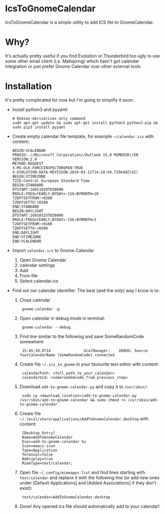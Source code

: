 # IcsToGnomeCalendar
IcsToGnomeCalendar is a simple utility to add ICS file to GnomeCalendar. 

# Why?
It's actually pretty useful if you find Evolution or Thunderbird too ugly to use some other email client (i.e. Mailspring) which hasn't got calendar integration or just prefer Gnome Calendar over other external tools

# Installation
It's pretty complicated for now but I'm going to simplify it soon:
  * Install python3 and pyyaml:
        
        # Debian-derivatives only command
        sudo apt-get update && sudo apt-get install python3 python3-pip && sudo pip3 install pyyaml

  * Create empty calendar file template, for example `~/calendar.ics` with content:
    
    
        BEGIN:VCALENDAR
        PRODID:-//Microsoft Corporation//Outlook 15.0 MIMEDIR//EN
        VERSION:2.0
        METHOD:REQUEST
        X-MS-OLK-FORCEINSPECTOROPEN:TRUE
        X-EVOLUTION-DATA-REVISION:2019-03-12T14:28:54.735649Z(42)
        BEGIN:VTIMEZONE
        TZID:Central European Standard Time
        BEGIN:STANDARD
        DTSTART:16011028T030000
        RRULE:FREQ=YEARLY;BYDAY=-1SU;BYMONTH=10
        TZOFFSETFROM:+0200
        TZOFFSETTO:+0100
        END:STANDARD
        BEGIN:DAYLIGHT
        DTSTART:16010325T020000
        RRULE:FREQ=YEARLY;BYDAY=-1SU;BYMONTH=3
        TZOFFSETFROM:+0100
        TZOFFSETTO:+0200
        END:DAYLIGHT
        END:VTIMEZONE
        END:VCALENDAR

  
  * Import `calendar.ics` to Gnome Calendar
    1. Open Gnome Calendar
    2. calendar settings
    3. Add
    4. From file
    5. Select calendar.ics
    
  * Find out our calendar identifier. The best (and the only) way I know is to:
    1. Close calendar
    
            gnome-calendar -q
    
    2. Open calendar in debug mode in terminal:
    
            gnome-calendar --debug
        
    3. Find line similar to the following and save SomeRandomCode somewhere
    
            15:45:20.0714               GcalManager:    DEBUG: Source YourCalendarName (SomeRandomCode) connected
            
    4. Create file `~/.ics_to_gnome` in your favourite text editor with content:
    
            calendarPath: <full_path_to_your_calendar>
            calendarUid: <somerandomcode_from_previous_step>
            
    5. Download `add-to-gnome-calendar.py` and copy it to `/usr/sbin/`:
            
            sudo cp <download_location>/add-to-gnome-calendar.py /usr/sbin/add-to-gnome-calendar && sudo chmod +x /usr/sbin/add-to-gnome-calendar
            
    6. Create file `~/.local/share/applications/AddToGnomeCalendar.desktop` with content:
    
            [Desktop Entry]
            Name=AddToGnomeCalendar
            Exec=add-to-gnome-calendar %u
            Icon=emacs-icon
            Type=Application
            Terminal=false
            NoDisplay=true
            MimeType=text/calendar;
            
    7. Open file `~/.config/mimeapps.list` and find lines starting with `text/calendar` and replace it with the following line (or add new ones under [Default Applications] and [Added Associations] if they don't exist):
    
            test/calendar=AddToGnomeCalendar.desktop
            
    8. Done! Any opened ics file should automatically add to your calendar! 
